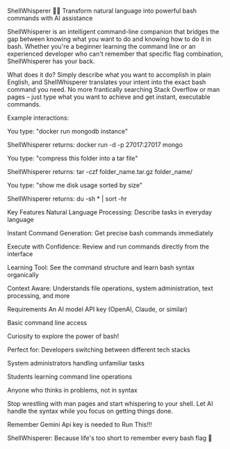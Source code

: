 ShellWhisperer 🐚✨
Transform natural language into powerful bash commands with AI assistance

ShellWhisperer is an intelligent command-line companion that bridges the gap between knowing what you want to do and knowing how to do it in bash. Whether you're a beginner learning the command line or an experienced developer who can't remember that specific flag combination, ShellWhisperer has your back.

What does it do?
Simply describe what you want to accomplish in plain English, and ShellWhisperer translates your intent into the exact bash command you need. No more frantically searching Stack Overflow or man pages – just type what you want to achieve and get instant, executable commands.

Example interactions:

You type: "docker run mongodb instance"

ShellWhisperer returns: docker run -d -p 27017:27017 mongo

You type: "compress this folder into a tar file"

ShellWhisperer returns: tar -czf folder_name.tar.gz folder_name/

You type: "show me disk usage sorted by size"

ShellWhisperer returns: du -sh * | sort -hr

Key Features
Natural Language Processing: Describe tasks in everyday language

Instant Command Generation: Get precise bash commands immediately

Execute with Confidence: Review and run commands directly from the interface

Learning Tool: See the command structure and learn bash syntax organically

Context Aware: Understands file operations, system administration, text processing, and more

Requirements
An AI model API key (OpenAI, Claude, or similar)

Basic command line access

Curiosity to explore the power of bash!

Perfect for:
Developers switching between different tech stacks

System administrators handling unfamiliar tasks

Students learning command line operations

Anyone who thinks in problems, not in syntax

Stop wrestling with man pages and start whispering to your shell. Let AI handle the syntax while you focus on getting things done.

Remember Gemini Api key is needed to Run This!!!

ShellWhisperer: Because life's too short to remember every bash flag 🚀
